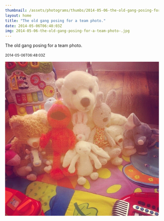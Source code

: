 ```yaml
---
thumbnail: /assets/photograms/thumbs/2014-05-06-the-old-gang-posing-for-a-team-photo-.jpg
layout: home
title: "The old gang posing for a team photo."
date: 2014-05-06T06:48:03Z
img: 2014-05-06-the-old-gang-posing-for-a-team-photo-.jpg
---
```


The old gang posing for a team photo.

<small>2014-05-06T06:48:03Z</small>

![The old gang posing for a team photo.](2014-05-06-the-old-gang-posing-for-a-team-photo-.jpg)
